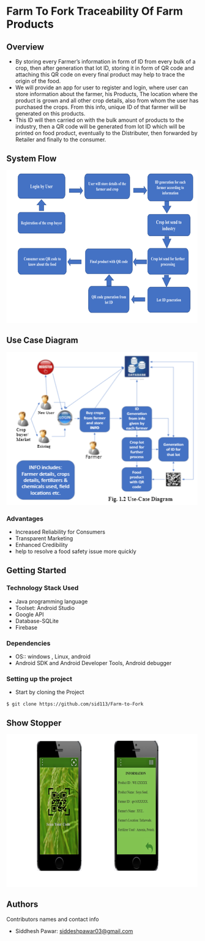 # Farm To Fork Traceability Of Farm Products

## Overview

* By storing every Farmer’s information in form of ID from every bulk of a crop, then after generation that lot ID, storing it in form of QR code and attaching this QR code on every final product may help to trace the origin of the food.
* We will provide an app for user to register and login, where  user can store information about the farmer, his Products, The location where the product is grown and all other crop details, also from whom the user has purchased the crops. From this info, unique ID of that farmer will be generated on this products. 
* This ID will then carried on with the bulk amount of products to the industry, then a QR code will be generated from lot ID which will be printed on food product, eventually to the Distributer, then forwarded by Retailer and finally to the consumer.

## System Flow 
<img src="https://github.com/sid113/Farm-to-Fork/blob/master/demo/System%20flow.png" width="500" height="400" />

## Use Case Diagram

<img src="https://github.com/sid113/Farm-to-Fork/blob/master/demo/Use%20case.PNG" width="500" height="400" />

### Advantages 

* Increased Reliability for Consumers
* Transparent Marketing
* Enhanced Credibility
* help to resolve a food safety issue more quickly


##  Getting Started

### Technology Stack Used
* Java programming language 
* Toolset: Android Studio 
* Google API
* Database-SQLite 
* Firebase 

### Dependencies 

* OS:: windows , Linux, android
* Android SDK and Android Developer Tools, Android debugger 

### Setting up the project 
* Start by cloning the Project
```
$ git clone https://github.com/sid113/Farm-to-Fork
```

## Show Stopper 
<img src="https://github.com/sid113/Farm-to-Fork/blob/master/demo/show%20stopper.png" width="500" height="400" />



## Authors

Contributors names and contact info

* Siddhesh Pawar:&nbsp;siddeshpawar03@gmail.com <br>



